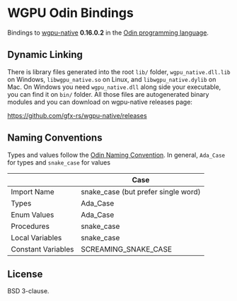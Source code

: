 # WGPU Odin Bindings

Bindings to [wgpu-native](https://github.com/gfx-rs/wgpu-native) **0.16.0.2** in the [Odin programming language](https://odin-lang.org/).

## Dynamic Linking

There is library files generated into the root `lib/` folder, `wgpu_native.dll.lib` on Windows, `libwgpu_native.so` on Linux, and `libwgpu_native.dylib` on Mac. On Windows you need `wgpu_native.dll` along side your executable, you can find it on `bin/` folder. All those files are autogenerated binary modules and you can download on wgpu-native releases page:

<https://github.com/gfx-rs/wgpu-native/releases>

## Naming Conventions

Types and values follow the [Odin Naming Convention](https://github.com/odin-lang/Odin/wiki/Naming-Convention). In general, `Ada_Case` for types and `snake_case` for values

|                    | Case                                |
| ------------------ | ----------------------------------- |
| Import Name        | snake_case (but prefer single word) |
| Types              | Ada_Case                            |
| Enum Values        | Ada_Case                            |
| Procedures         | snake_case                          |
| Local Variables    | snake_case                          |
| Constant Variables | SCREAMING_SNAKE_CASE                |

## License

BSD 3-clause.
